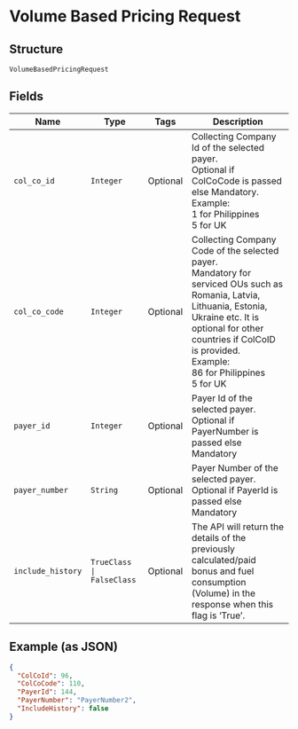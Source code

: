 
# Volume Based Pricing Request

## Structure

`VolumeBasedPricingRequest`

## Fields

| Name | Type | Tags | Description |
|  --- | --- | --- | --- |
| `col_co_id` | `Integer` | Optional | Collecting Company Id of the selected payer.<br>Optional if ColCoCode is passed else Mandatory.<br>Example:<br>1 for Philippines<br>5 for UK |
| `col_co_code` | `Integer` | Optional | Collecting Company Code of the selected payer.<br>Mandatory for serviced OUs such as Romania, Latvia, Lithuania, Estonia, Ukraine etc. It is optional for other countries if ColCoID is provided.<br>Example:<br>86 for Philippines<br>5 for UK |
| `payer_id` | `Integer` | Optional | Payer Id of the selected payer.<br>Optional if PayerNumber is passed else Mandatory |
| `payer_number` | `String` | Optional | Payer Number of the selected payer.<br>Optional if PayerId is passed else Mandatory |
| `include_history` | `TrueClass \| FalseClass` | Optional | The API will return the details of the previously calculated/paid bonus and fuel consumption (Volume) in the response when this flag is ‘True’. |

## Example (as JSON)

```json
{
  "ColCoId": 96,
  "ColCoCode": 110,
  "PayerId": 144,
  "PayerNumber": "PayerNumber2",
  "IncludeHistory": false
}
```

